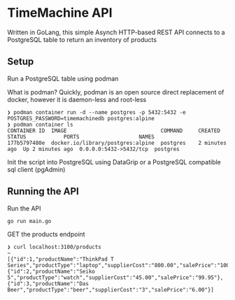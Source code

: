 # TimeMachine API

Written in GoLang, this simple Asynch HTTP-based REST API connects to a PostgreSQL table to return an inventory of products

## Setup

Run a PostgreSQL table using podman

What is podman? Quickly, podman is an open source direct replacement of docker, however it is daemon-less and root-less
```
❯ podman container run -d --name postgres -p 5432:5432 -e POSTGRES_PASSWORD=timemachinedb postgres:alpine
❯ podman container ls
CONTAINER ID  IMAGE                              COMMAND     CREATED        STATUS            PORTS                   NAMES
177b5797480e  docker.io/library/postgres:alpine  postgres    2 minutes ago  Up 2 minutes ago  0.0.0.0:5432->5432/tcp  postgres
```

Init the script into PostgreSQL using DataGrip or a PostgreSQL compatible sql client (pgAdmin)

## Running the API

Run the API
```
go run main.go
```

GET the products endpoint
```
❯ curl localhost:3100/products                                                                                                                                                            ~
[{"id":1,"productName":"ThinkPad T Series","productType":"laptop","supplierCost":"800.00","salePrice":"1000.99"},{"id":2,"productName":"Seiko 5","productType":"watch","supplierCost":"45.00","salePrice":"99.95"},{"id":3,"productName":"Das Beer","productType":"beer","supplierCost":"3","salePrice":"6.00"}]
```
